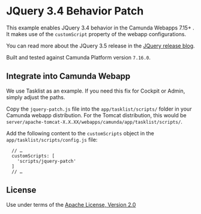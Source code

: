 JQuery 3.4 Behavior Patch
=================================

This example enables JQuery 3.4 behavior in the Camunda Webapps 7.15+ . It makes use of the `customScript` property of the webapp configurations.

You can read more about the JQuery 3.5 release in the [JQuery release blog](https://blog.jquery.com/2020/04/10/jquery-3-5-0-released/).

Built and tested against Camunda Platform version `7.16.0`.


Integrate into Camunda Webapp
-----------------------------

We use Tasklist as an example. If you need this fix for Cockpit or Admin, simply adjust the paths. 

Copy the `jquery-patch.js` file into the `app/tasklist/scripts/` folder in your Camunda webapp distribution. For the Tomcat distribution, this would be `server/apache-tomcat-X.X.XX/webapps/camunda/app/tasklist/scripts/`.

Add the following content to the `customScripts` object in the `app/tasklist/scripts/config.js` file:

```
  // …
  customScripts: [
    'scripts/jquery-patch'
  ]
  // …
```

License
-------

Use under terms of the [Apache License, Version 2.0](http://www.apache.org/licenses/LICENSE-2.0)
